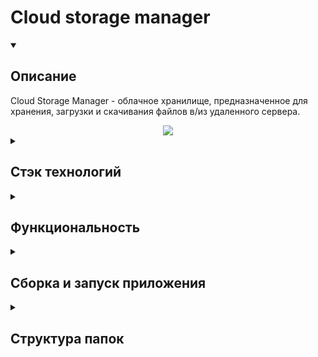 # Cloud storage manager

<details open=""><summary><h2>Описание</h2></summary>
   <div>
      Cloud Storage Manager - облачное хранилище, предназначенное для хранения, загрузки и скачивания файлов в/из удаленного сервера.
   </div>
   <p></p>
   <div align="center">
      <a href="https://user-images.githubusercontent.com/73485824/173135598-14116915-ef29-4dd3-8e09-826875820991.png"><img src="https://user-images.githubusercontent.com/73485824/173135598-14116915-ef29-4dd3-8e09-826875820991.png"></a>
   </div>
</details>
<details><summary><h2>Стэк технологий</h2></summary>
   <ul>
      <li>JDK 1.8</li>
      <li>Maven</li>
      <li>JavaFX</li>
      <li>MySQL 5.7.11</li>
      <li>Netty 4.1.59.Final</li>
      <li>Driver JDBC MySQL v.8.0.23</li>
   </ul>
</details>
<details><summary><h2>Функциональность</h2></summary>
   <ul>
      <li>
         <div><strong>Аутентификация и регистрация нового пользователя в БД</strong></div>
         <div>
            Подключение клиента к серверу происходит путем выбора Меню -> Соединение -> Соединение с сервером. Затем в зависимости от выбранных кнопок
            "Sign In" (аутентификация) или "Sign Up"(регистрация) происходит соответственно либо аутентификация либо регистрация. При попытке регистрации
            с уже существующим логином или при попытке входа с данными пользователя, который уже в сети выдается сообщение с ошибкой.
         </div>
      </li>
      <li>
         <div><strong>База данных для хранения зарегистрированных пользователей</strong></div>
         <div>Дамп базы данных находится в файле cloud_storage.sql в корне проекта</div>
      </li>
      <li>
         <strong>Работа с файлами и директориями на удаленном сервере и локально:</strong>
         <ul>
            <li>
               <div><strong>Создание</strong></div>
               <div>
                  Создание файла происходит в текущей директории клиента или сервера после выбора соответствующей таблицы
                  и нажатия кнопки "Создать файл" в нижней части окна или сочетания клавиш "Ctrl+N". Создание директории происходит
                  в текущей директории клиента или сервера после выбора соответствующей таблицы и нажатия кнопки "Создать папку"
                  в нижней части окна или сочетания клавиш "Ctrl+D". Перед созданием появляется окно, в котором пользователь
                  должен ввести имя вновь создаваемого файла и подтвердить или отменить операцию.
               </div>
            </li>
            <li>
               <div><strong>Удаление</strong></div>
               <div>
                  Удаление происходит после выбора соответствующего файла или директории на клиентской (с левой стороны) или
                  серверной таблице (с правой стороны) и нажатия кнопки "Удалить" в нижней части окна или клавиши "Del". Перед
                  удалением появляется окно, в котором пользователь должен подтвердить операцию.
               </div>
            </li>
            <li>
               <div><strong>Переименование</strong></div>
               <div>
                  Переименование выбранного файла или директории в текущей директории клиента или сервера происходит после нажатия
                  кнопки "Переименовать" в нижней части окна или сочетания клавиш "Ctrl+R". Перед изменением появляется окно,
                  в котором пользователь вводит новое имя файла и подтверждает изменение имени файла.
               </div>
            </li>
            <li>
               <div><strong>Загрузка на сервер (upload)</strong></div>
               <div>
                  Загрузка файлов и директорий на сервер происходит после выбора соответствующего файла в таблице клиента и нажатия
                  кнопки "Копировать" в нижней части окна или клавиши "F5". После нажатия появляется окно для подтверждения данной операции.
                  Загрузка происходит в два этапа. Сначала клиент отправляет запрос на сервер со списком загружаемых файлов. На стороне
                  сервера происходит создание требуемых каталогов (если выбраны для загрузки каталоги) и файлов с нулевым размером из
                  принятого списка. Далее из этого списка удаляются все созданные файлы и сервер отправляет клиенту сигнал готовности
                  для загрузки. На стороне клиента параллельно происходит такая же фильтрация и после того как приходит от сервера
                  сигнал готовности, начинается передача содержимого файлов.
               </div>
            </li>
            <li>
               <div><strong>Загрузка из сервера (download)</strong></div>
               <div>
                  Загрузка файлов и директорий из сервера происходит после выбора соответствующего файла в таблице сервера и нажатия
                  кнопки "Копировать" в нижней части окна или клавиши "F5" и подтверждения операции загрузки.
                  Загрузка происходит в два этапа. Сначала клиент отправляет запрос на сервер с именем загружаемого файла. Сервер
                  в ответ формирует список всех файлов по запрошенному пути. Если запрошенный файл не является директорией, то список
                  будет состоять из одного выбраного файла. На стороне клиента происходит создание требуемых каталогов (если выбраны
                  для загрузки каталоги) и файлов с нулевым размером из принятого списка. Далее из этого списка удаляются все
                  созданные файлы и клиент отправляет серверу сигнал готовности для загрузки. На стороне сервера параллельно
                  происходит такая же фильтрация и после того как приходит от клиента сигнал готовности, начинается передача
                  содержимого файлов.
               </div>
            </li>
            <li>
               <div><strong>Просмотр размера, даты создания и последнего обновления</strong></div>
               <div>
                  В таблицах соответствующих клиенсткой и серверной стороне реализовано по умолчанию отображение размера только
                  файлов как с клиентской, так и с серверной стороны, т.к. содержимое директорий может быть многоуровневым и
                  содержащим множество файлов. Но через контекстное меню выбранной директории (кроме родительской) можно получить информацию о размере
                  выбранной директории. Полученное значение отображается в колонке "Размер" в строке, соответствующей выбранной
                  директории.
               </div>
            <li>
               <div><strong>Поиск</strong></div>
               <div>
                  Для осуществления поиска файлов на стороне клиента или сервера над каждой из соответствующих таблиц расположены
                  текстовые поля для ввода искомых файлов. Поиск осуществляется начиная с текущей директории. Результаты поиска
                  отображаются в новом окне в виде отсортированного списка, содержащего пути к файлам. В результаты поиска попадают
                  все файлы, имена которых содержат текст, введенный пользователем в текстовое поле.
               </div>
            </li>
            <li>
               <div><strong>Сортировка по имени, размеру, дате создания и последнего обновления</strong></div>
               <div>
                  При запуске программы происходит сортировка по умолчанию по именам в порядке возрастания (сначала отображаются
                  директории, потом файлы). В каждой из таблиц, соответствующих стороне клиента или сервера реализована возможность
                  сортировки по имени, размеру, дате создания и дате изменения в порядке возрастания или убывания. Изменение
                  вида сортировки происходит при щелчке левой кнопкой мыши на заголовке соответствующих колонок таблиц.
               </div>
            </li>
         </ul>
      </li>
   </ul>
</details>
<details><summary><h2>Сборка и запуск приложения</h2></summary>
   <div>
      Для запуска приложения локально необходимо иметь следующие установленные приложения:
   </div>
   <ul>
      <li><a href="https://docs.oracle.com/javase/8/docs/technotes/guides/install/install_overview.html">JDK</a> &ndash; v.1.8;</li>
      <li><a href="https://maven.apache.org/guides/getting-started/maven-in-five-minutes.html">Maven</a> &ndash; v.3.8.1;</li>
      <li><a href="https://dev.mysql.com/doc/refman/5.7/en/installing.html">MySQL</a> &ndash; v.5.7.11;</li>
   </ul>
   &nbsp;&nbsp;&nbsp;&nbsp;После установки вышеуказанных программ необходимо:
   <ul>
      <li><a href="#git_clone">Склонировать репозиторий на локальный компьютер</a></li>
      <li><a href="#mvn-build">Запустить сборку проекта через Maven</a></li>
      <li><a href="#sql-run">Запустить выполнение скрипта базы данных</a></li>
      <li><a href="#run-app">Запустить приложение</a></li>
  </ul>
   
   <a name="git_clone"><h3>Склонировать репозиторий на локальный компьютер:</h3></a>
   ```
   git clone https://github.com/ramprox/cloud-storage-manager
   ```
   <a name="mvn-build"><h3>Запустить сборку проекта через Maven</h3></a>
   ```
   cd cloud-storage-manager
   mvn clean install
   ```
   <a name="sql-run"><h3>Запустить выполнение скрипта базы данных</h3></a>
   Предполагается, что сервер MySQL запущен
   ```
   mysql -u yourUserName -p yourDatabaseName < cloud_storage.sql
   ```
   <a name="run-app"><h3>Запустить приложение</h3></a>
   Необходимо открыть два консольных окна.
   В одном окне перейти в папку /cloud-storage-manager/server/target и запустить сервер:
   ```
   java -jar server-1.0-SNAPSHOT-jar-with-dependencies.jar
   ```
   В другом окне перейти в папку /cloud-storage-manager/client/target и запустить клиента:
   ```
   java -jar client-1.0-SNAPSHOT-jar-with-dependencies.jar
   ```
</details>
<details><summary><h2>Структура папок</h2></summary>
   <table>
      <tr>
         <th>Директория</th>
         <th>Описание</th>
      </tr>
      <tr>
         <td>client</td>
         <td>Клиентская часть</td>
      </tr>
      <tr>
         <td>interop</td>
         <td>Модуль структур данных для взаимодействия сервера и клиента.</td>
      </tr>
      <tr>
         <td>server</td>
         <td>Серверная часть</td>
      </tr>
   </table>
</details>
